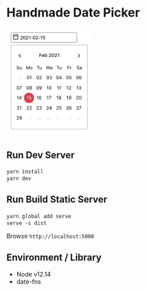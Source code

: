 # Handmade Date Picker

<img src="/capture.jpg" width=200 />

## Run Dev Server
```
yarn install
yarn dev
```

## Run Build Static Server 
```
yarn global add serve
serve -s dist
```
Browse `http://localhost:5000`


## Environment / Library

- Node v12.14
- date-fns